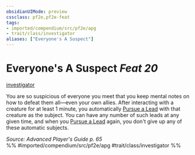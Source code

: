 ```yaml
---
obsidianUIMode: preview
cssclass: pf2e,pf2e-feat
tags:
- imported/compendium/src/pf2e/apg
- trait/class/investigator
aliases: ["Everyone's A Suspect"]
---
```

# Everyone's A Suspect  *Feat 20*  
[investigator](rules/traits/investigator-apg.md)  


You are so suspicious of everyone you meet that you keep mental notes on how to defeat them all—even your own allies. After interacting with a creature for at least 1 minute, you automatically [Pursue a Lead](pursue-a-lead-apg.md) with that creature as the subject. You can have any number of such leads at any given time, and when you [Pursue a Lead](pursue-a-lead-apg.md) again, you don't give up any of these automatic subjects.

*Source: Advanced Player's Guide p. 65*  
%% #imported/compendium/src/pf2e/apg #trait/class/investigator %%